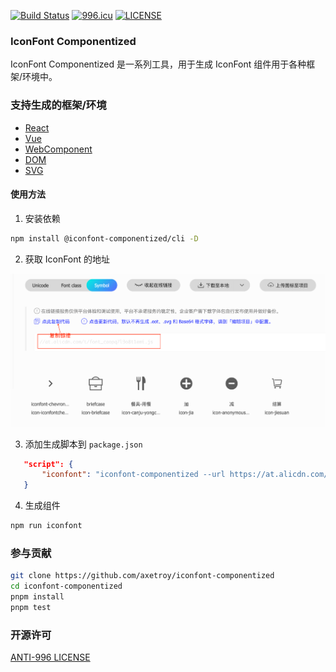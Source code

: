 [![Build Status](https://github.com/axetroy/iconfont-componentized/workflows/build/badge.svg)](https://github.com/axetroy/iconfont-componentized/actions)
[![996.icu](https://img.shields.io/badge/link-996.icu-red.svg)](https://996.icu)
[![LICENSE](https://img.shields.io/badge/license-Anti%20996-blue.svg)](https://github.com/996icu/996.ICU/blob/master/LICENSE)

### IconFont Componentized

IconFont Componentized 是一系列工具，用于生成 IconFont 组件用于各种框架/环境中。

### 支持生成的框架/环境

-   [React](packages/gen-react/__tests__/output.spec.1/)
-   [Vue](packages/gen-vue/__tests__/output.spec.1/)
-   [WebComponent](packages/gen-web-component/__tests__/output.spec.1/)
-   [DOM](packages/gen-dom/__tests__/output.spec.1/)
-   [SVG](packages/gen-svg/__tests__/output.spec.1/)

#### 使用方法

1. 安装依赖

```bash
npm install @iconfont-componentized/cli -D
```

2. 获取 IconFont 的地址

![img](assets/1.png)

3. 添加生成脚本到 `package.json`

```json
   "script": {
       "iconfont": "iconfont-componentized --url https://at.alicdn.com/t/font_caopq7l9o8t1emi.js"
   }
```

4. 生成组件

```bash
npm run iconfont
```

### 参与贡献

```bash
git clone https://github.com/axetroy/iconfont-componentized
cd iconfont-componentized
pnpm install
pnpm test
```

### 开源许可

[ANTI-996 LICENSE](LICENSE)
